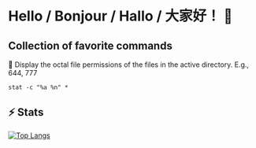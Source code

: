 # Hello / Bonjour / Hallo / 大家好！ 👋

## Collection of favorite commands

🔢 Display the octal file permissions of the files in the active directory. E.g., 644, 777

```
stat -c "%a %n" *
```

## ⚡ Stats

[![Top Langs](https://github-readme-stats.vercel.app/api/top-langs/?username=hdevilbiss&count_private=true)](https://github.com/anuraghazra/github-readme-stats)
